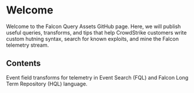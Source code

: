 # Welcome

Welcome to the Falcon Query Assets GitHub page. Here, we will publish useful queries, transforms, and tips that help CrowdStrike customers write custom hutning syntax, search for known exploits, and mine the Falcon telemetry stream.

## Contents

Event field transforms for telemetry in Event Search (FQL) and Falcon Long Term Repository (HQL) language.
